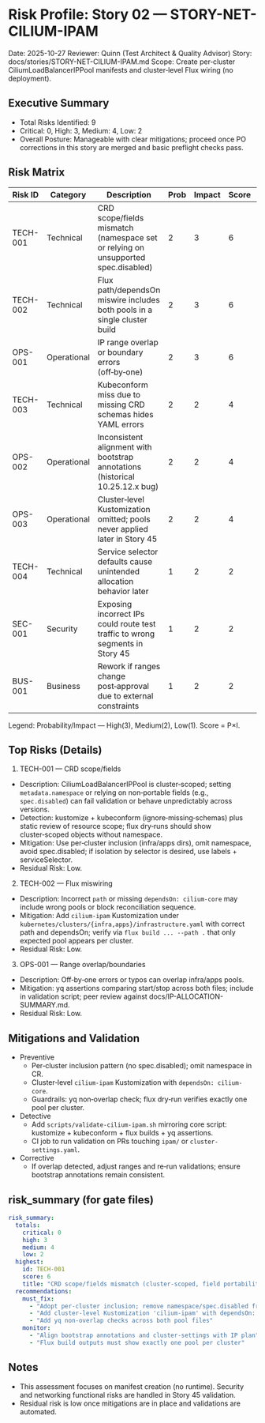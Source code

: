 <!-- Powered by BMAD™ Core → QA Risk Profile -->

# Risk Profile: Story 02 — STORY-NET-CILIUM-IPAM

Date: 2025-10-27
Reviewer: Quinn (Test Architect & Quality Advisor)
Story: docs/stories/STORY-NET-CILIUM-IPAM.md
Scope: Create per‑cluster CiliumLoadBalancerIPPool manifests and cluster‑level Flux wiring (no deployment).

## Executive Summary

- Total Risks Identified: 9
- Critical: 0, High: 3, Medium: 4, Low: 2
- Overall Posture: Manageable with clear mitigations; proceed once PO corrections in this story are merged and basic preflight checks pass.

## Risk Matrix

| Risk ID | Category | Description | Prob | Impact | Score | Priority |
|---|---|---|---|---|---|---|
| TECH-001 | Technical | CRD scope/fields mismatch (namespace set or relying on unsupported spec.disabled) | 2 | 3 | 6 | High |
| TECH-002 | Technical | Flux path/dependsOn miswire includes both pools in a single cluster build | 2 | 3 | 6 | High |
| OPS-001 | Operational | IP range overlap or boundary errors (off‑by‑one) | 2 | 3 | 6 | High |
| TECH-003 | Technical | Kubeconform miss due to missing CRD schemas hides YAML errors | 2 | 2 | 4 | Medium |
| OPS-002 | Operational | Inconsistent alignment with bootstrap annotations (historical 10.25.12.x bug) | 2 | 2 | 4 | Medium |
| OPS-003 | Operational | Cluster‑level Kustomization omitted; pools never applied later in Story 45 | 2 | 2 | 4 | Medium |
| TECH-004 | Technical | Service selector defaults cause unintended allocation behavior later | 1 | 2 | 2 | Low |
| SEC-001 | Security | Exposing incorrect IPs could route test traffic to wrong segments in Story 45 | 1 | 2 | 2 | Low |
| BUS-001 | Business | Rework if ranges change post‑approval due to external constraints | 1 | 2 | 2 | Low |

Legend: Probability/Impact — High(3), Medium(2), Low(1). Score = P×I.

## Top Risks (Details)

1) TECH-001 — CRD scope/fields
- Description: CiliumLoadBalancerIPPool is cluster‑scoped; setting `metadata.namespace` or relying on non‑portable fields (e.g., `spec.disabled`) can fail validation or behave unpredictably across versions.
- Detection: kustomize + kubeconform (ignore‑missing‑schemas) plus static review of resource scope; flux dry‑runs should show cluster‑scoped objects without namespace.
- Mitigation: Use per‑cluster inclusion (infra/apps dirs), omit namespace, avoid spec.disabled; if isolation by selector is desired, use labels + serviceSelector.
- Residual Risk: Low.

2) TECH-002 — Flux miswiring
- Description: Incorrect `path` or missing `dependsOn: cilium-core` may include wrong pools or block reconciliation sequence.
- Mitigation: Add `cilium-ipam` Kustomization under `kubernetes/clusters/{infra,apps}/infrastructure.yaml` with correct path and dependsOn; verify via `flux build ... --path .` that only expected pool appears per cluster.
- Residual Risk: Low.

3) OPS-001 — Range overlap/boundaries
- Description: Off‑by‑one errors or typos can overlap infra/apps pools.
- Mitigation: yq assertions comparing start/stop across both files; include in validation script; peer review against docs/IP-ALLOCATION-SUMMARY.md.
- Residual Risk: Low.

## Mitigations and Validation

- Preventive
  - Per‑cluster inclusion pattern (no spec.disabled); omit namespace in CR.
  - Cluster‑level `cilium-ipam` Kustomization with `dependsOn: cilium-core`.
  - Guardrails: yq non‑overlap check; flux dry‑run verifies exactly one pool per cluster.
- Detective
  - Add `scripts/validate-cilium-ipam.sh` mirroring core script: kustomize + kubeconform + flux builds + yq assertions.
  - CI job to run validation on PRs touching `ipam/` or `cluster-settings.yaml`.
- Corrective
  - If overlap detected, adjust ranges and re‑run validations; ensure bootstrap annotations remain consistent.

## risk_summary (for gate files)

```yaml
risk_summary:
  totals:
    critical: 0
    high: 3
    medium: 4
    low: 2
  highest:
    id: TECH-001
    score: 6
    title: "CRD scope/fields mismatch (cluster-scoped, field portability)"
  recommendations:
    must_fix:
      - "Adopt per-cluster inclusion; remove namespace/spec.disabled from CRs"
      - "Add cluster-level Kustomization 'cilium-ipam' with dependsOn: cilium-core"
      - "Add yq non-overlap checks across both pool files"
    monitor:
      - "Align bootstrap annotations and cluster-settings with IP plan"
      - "Flux build outputs must show exactly one pool per cluster"
```

## Notes

- This assessment focuses on manifest creation (no runtime). Security and networking functional risks are handled in Story 45 validation.
- Residual risk is low once mitigations are in place and validations are automated.

